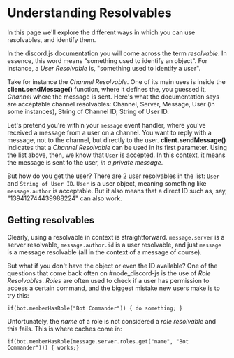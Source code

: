 # Understanding Resolvables
In this page we'll explore the different ways in which you can use resolvables, and identify them.

In the discord.js documentation you will come across the term *resolvable*. In essence, this word means "something used to identify an object". For instance, a *User Resolvable* is, "something used to identify a user". 


Take for instance the *Channel Resolvable*. One of its main uses is inside the **client.sendMessage()** function, where it defines the, you guessed it, *Channel* where the message is sent. Here's what the documentation says are acceptable channel resolvables: Channel, Server, Message, User (in some instances), String of Channel ID, String of User ID.

Let's pretend you're within your `message` event handler, where you've received a message from a user on a channel. You want to reply with a message, not to the channel, but directly to the user. **client.sendMessage()** indicates that a *Channel Resolvable* can be used in its first parameter. Using the list above, then, we know that `User` is accepted. In this context, it means the message is sent to the user, *in a private message*. 

But how do you get the user? There are 2 user resolvables in the list: `User` and `String of User ID`. `User` is a user object, meaning something like `message.author` is acceptable. But it also means that a direct ID such as, say, "139412744439988224" can also work. 

## Getting resolvables

Clearly, using a resolvable in context is straightforward. `message.server` is a server resolvable, `message.author.id` is a user resolvable, and just `message` is a message resolvable (all in the context of a message of course). 

But what if you don't have the object or even the ID available? One of the questions that come back often on #node_discord-js is the use of *Role Resolvables*. *Roles* are often used to check if a user has permission to access a certain command, and the biggest mistake new users make is to try this: 

`if(bot.memberHasRole("Bot Commander")) { do something; }`

Unfortunately, the *name* of a role is not considered a *role resolvable* and this fails. This is where caches come in: 

`if(bot.memberHasRole(message.server.roles.get("name", "Bot Commander"))) { works;}`

